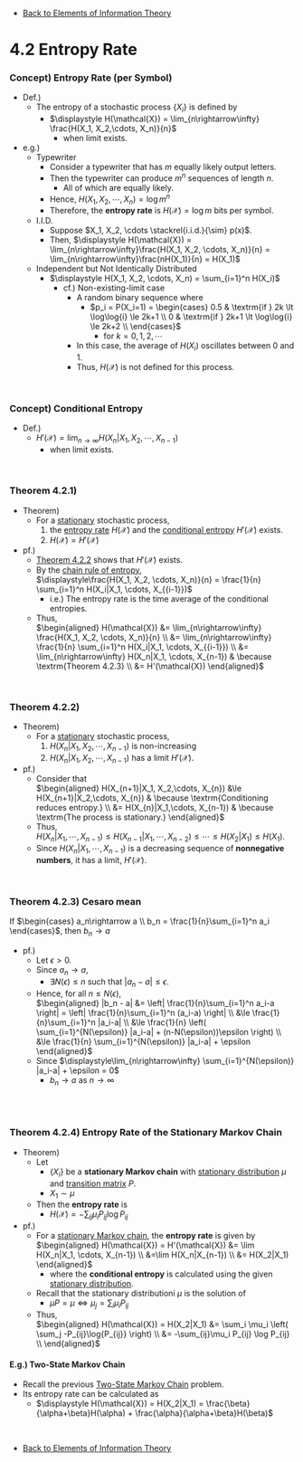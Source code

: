 * [Back to Elements of Information Theory](../../main.md)

# 4.2 Entropy Rate

### Concept) Entropy Rate (per Symbol)
- Def.)
  - The entropy of a stochastic process $`\{X_i\}`$ is defined by
    - $`\displaystyle H(\mathcal{X}) = \lim_{n\rightarrow\infty} \frac{H(X_1, X_2,\cdots, X_n)}{n}`$
      - when limit exists.
- e.g.)
  - Typewriter
    - Consider a typewriter that has $`m`$ equally likely output letters.
    - Then the typewriter can produce $`m^n`$ sequences of length $`n`$.
      - All of which are equally likely.
    - Hence, $`H(X_1, X_2, \cdots, X_n) = \log{m^n}`$
    - Therefore, the **entropy rate** is $`H(\mathcal{X}) = \log{m}`$ bits per symbol.
  - I.I.D.
    - Suppose $`X_1, X_2, \cdots \stackrel{i.i.d.}{\sim} p(x)`$.
    - Then, $`\displaystyle H(\mathcal{X}) = \lim_{n\rightarrow\infty}\frac{H(X_1, X_2, \cdots, X_n)}{n} = \lim_{n\rightarrow\infty}\frac{nH(X_1)}{n} = H(X_1)`$
  - Independent but Not Identically Distributed
    - $`\displaystyle H(X_1, X_2, \cdots, X_n) = \sum_{i=1}^n H(X_i)`$
      - cf.) Non-existing-limit case
        - A random binary sequence where
          - $`p_i = P(X_i=1) = \begin{cases}
            0.5 & \textrm{if } 2k \lt \log\log{i} \le 2k+1 \\
            0 & \textrm{if } 2k+1 \lt \log\log{i} \le 2k+2 \\
          \end{cases}`$
            - for $`k=0,1,2,\cdots`$
        - In this case, the average of $`H(X_i)`$ oscillates between 0 and 1.
        - Thus, $`H(\mathcal{X})`$ is not defined for this process.

<br>

### Concept) Conditional Entropy
- Def.)
  - $`\displaystyle H'(\mathcal{X}) = \lim_{n\rightarrow\infty} H(X_n|X_1, X_2,\cdots, X_{n-1})`$
    - when limit exists.

<br>

### Theorem 4.2.1) 
- Theorem)
  - For a [stationary](../01/note.md#concept-stationary) stochastic process, 
    1. the [entropy rate](#concept-entropy-rate-per-symbol) $`H(\mathcal{X})`$ and the [conditional entropy](#concept-conditional-entropy) $`H'(\mathcal{X})`$ exists.
    2. $`H(\mathcal{X}) = H'(\mathcal{X})`$
- pf.)
  - [Theorem 4.2.2](#theorem-422) shows that $`H'(\mathcal{X})`$ exists.
  - By the [chain rule of entropy](../../ch02/05/note.md#theorem-251-chain-rule-for-entropy),   
    $`\displaystyle\frac{H(X_1, X_2, \cdots, X_n)}{n} = \frac{1}{n} \sum_{i=1}^n H(X_i|X_1, \cdots, X_{{i-1}})`$
    - i.e.) The entropy rate is the time average of the conditional entropies.
  - Thus,   
    $`\begin{aligned}
        H(\mathcal{X}) &= \lim_{n\rightarrow\infty} \frac{H(X_1, X_2, \cdots, X_n)}{n} \\
        &= \lim_{n\rightarrow\infty} \frac{1}{n} \sum_{i=1}^n H(X_i|X_1, \cdots, X_{{i-1}}) \\
        &= \lim_{n\rightarrow\infty} H(X_n|X_1, \cdots, X_{n-1}) & \because \textrm{Theorem 4.2.3} \\
        &= H'(\mathcal{X})
    \end{aligned}`$

<br>

### Theorem 4.2.2) 
- Theorem)
  - For a [stationary](../01/note.md#concept-stationary) stochastic process, 
    1. $`H(X_n|X_1, X_2,\cdots, X_{n-1})`$ is non-increasing
    2. $`H(X_n|X_1, X_2,\cdots, X_{n-1})`$ has a limit $`H'(\mathcal{X})`$.
- pf.)
  - Consider that   
    $`\begin{aligned}
        H(X_{n+1}|X_1, X_2,\cdots, X_{n}) &\le H(X_{n+1}|X_2,\cdots, X_{n}) & \because \textrm{Conditioning reduces entropy.} \\
        &= H(X_{n}|X_1,\cdots, X_{n-1}) & \because \textrm{The process is stationary.}
    \end{aligned}`$
  - Thus,    
    $`H(X_{n}|X_1,\cdots, X_{n-1}) \le H(X_{n-1}|X_1,\cdots, X_{n-2}) \le \cdots \le H(X_2|X_1) \le H(X_1) `$.
  - Since $`H(X_{n}|X_1,\cdots, X_{n-1})`$ is a decreasing sequence of **nonnegative numbers**, it has a limit, $`H'(\mathcal{X})`$.


<br>

### Theorem 4.2.3) Cesaro mean
If $`\begin{cases} a_n\rightarrow a \\ b_n = \frac{1}{n}\sum_{i=1}^n a_i \end{cases}`$, then $`b_n \rightarrow a`$
- pf.)
  - Let $`\epsilon \gt 0`$.
  - Since $`a_n \rightarrow a`$,
    - $`\exists N(\epsilon) \le n \textrm{ such that } |a_n-a| \le \epsilon`$.
  - Hence, for all $`n \le N(\epsilon)`$,   
    $`\begin{aligned}
        |b_n - a| &= \left| \frac{1}{n}\sum_{i=1}^n a_i-a \right| = \left| \frac{1}{n}\sum_{i=1}^n (a_i-a) \right| \\
        &\le \frac{1}{n}\sum_{i=1}^n |a_i-a| \\
        &\le \frac{1}{n} \left( \sum_{i=1}^{N(\epsilon)} |a_i-a| + (n-N(\epsilon))\epsilon \right) \\
        &\le \frac{1}{n} \sum_{i=1}^{N(\epsilon)} |a_i-a| + \epsilon
    \end{aligned}`$
  - Since $`\displaystyle\lim_{n\rightarrow\infty} \sum_{i=1}^{N(\epsilon)} |a_i-a| + \epsilon = 0`$
    - $`b_n\rightarrow a`$ as $`n\rightarrow \infty`$

<br><br>

### Theorem 4.2.4) Entropy Rate of the Stationary Markov Chain
- Theorem)
  - Let 
    - $`\{X_i\}`$ be a **stationary Markov chain** with [stationary distribution](../01/note.md#concept-stationary-distribution) $`\mu`$ and [transition matrix](../01/note.md#concept-probability-transition-matrix) $`P`$.
    - $`X_1\sim\mu`$
  - Then the **entropy rate** is
    - $`\displaystyle H(\mathcal{X}) = -\sum_{ij}\mu_i P_{ij} \log P_{ij}`$
- pf.)
  - For a [stationary Markov chain](../01/note.md#concept-stationary-distribution), the **entropy rate** is given by    
    $`\begin{aligned}
      H(\mathcal{X}) = H'(\mathcal{X}) &= \lim H(X_n|X_1, \cdots, X_{n-1}) \\
      &=\lim H(X_n|X_{n-1}) \\ 
      &= H(X_2|X_1)
    \end{aligned}`$
    - where the **conditional entropy** is calculated using the given [stationary distribution](../01/note.md#concept-stationary-distribution).
  - Recall that the stationary distributioni $`\mu`$ is the solution of
    - $`\displaystyle \mu P = \mu \Leftrightarrow \mu_j = \sum_i\mu_i P_{ij}`$
  - Thus,   
    $`\begin{aligned}
        H(\mathcal{X}) = H(X_2|X_1) &= \sum_i \mu_i \left( \sum_j -P_{ij}\log{P_{ij}} \right) \\
        &= -\sum_{ij}\mu_i P_{ij} \log P_{ij} \\
    \end{aligned}`$

#### E.g.) Two-State Markov Chain
- Recall the previous [Two-State Markov Chain](../01/note.md#example-411) problem.
- Its entropy rate can be calculated as
  - $`\displaystyle H(\mathcal{X}) = H(X_2|X_1) = \frac{\beta}{\alpha+\beta}H(\alpha) + \frac{\alpha}{\alpha+\beta}H(\beta)`$


<br>

* [Back to Elements of Information Theory](../../main.md)